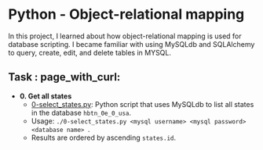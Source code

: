 # Python - Object-relational mapping

In this project, I learned about how object-relational mapping is used for database scripting. I became familiar with using MySQLdb and SQLAlchemy to query, create, edit, and delete tables in MYSQL.

## Task : page_with_curl:

* **0. Get all states**
  * [0-select_states.py](./0-select_states.py): Python script that uses MySQLdb to list all states in the database `hbtn_0e_0_usa`.
  * Usage: `./0-select_states.py <mysql username> <mysql password> <database name> `.
  * Results are ordered by ascending `states.id`.
